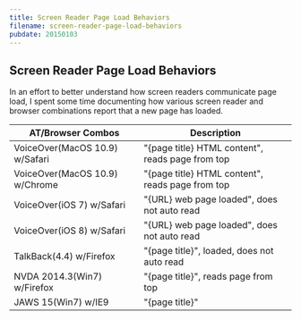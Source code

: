 ```yaml
---
title: Screen Reader Page Load Behaviors
filename: screen-reader-page-load-behaviors
pubdate: 20150103 
---
```


<h2 data-page-title="Screen Reader Page Load Behaviors">Screen Reader Page Load Behaviors</h2>

In an effort to better understand how screen readers communicate page load, I spent some time documenting how various screen reader and browser combinations report that a new page has loaded.

| AT/Browser Combos					| Description
|-----------------------------------|---------------
| VoiceOver(MacOS 10.9) w/Safari	| "{page title} HTML content", reads page from top
| VoiceOver(MacOS 10.9) w/Chrome	| "{page title} HTML content", reads page from top
| VoiceOver(iOS 7) w/Safari			| "{URL} web page loaded", does not auto read
| VoiceOver(iOS 8) w/Safari			| "{URL} web page loaded", does not auto read
| TalkBack(4.4) w/Firefox			| "{page title}", loaded, does not auto read
| NVDA 2014.3(Win7) w/Firefox		| "{page title}", reads page from top
| JAWS 15(Win7) w/IE9				| "{page title}"


